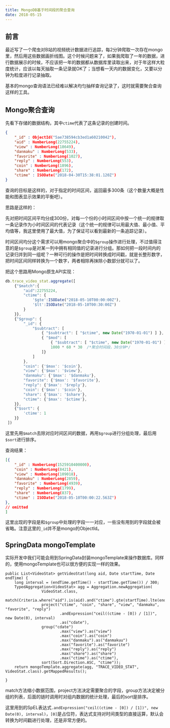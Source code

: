 ```yaml
---
title: MongoDB基于时间段的聚合查询
date: 2018-05-15
---
```


## 前言

最近写了一个爬虫对B站的视频统计数据进行追踪，每2分钟爬取一次存在mongo里，然后用这些数据画折线图。这个时候问题来了，如果我爬取了一年的数据，进行数据展示的时候，不应该把一年的数据都从数据库里读取出来，对于年这样大粒度统计，应该以每天抽取一条记录就OK了；当想看一天内的数据变化，又要以分钟为粒度进行记录抽取。

基本的mongo查询语法已经难以解决均匀抽样查询记录了，这时就需要聚合查询这样的工具。

<!--more-->

## Mongo聚合查询

先看下存储的数据结构，其中`ctime`代表了这条记录的创建时间。

```json
{
    "_id" : ObjectId("5ae738594cb3ed1a60210042"),
    "aid" : NumberLong(22755224),
    "view" : NumberLong(18649),
    "danmaku" : NumberLong(533),
    "favorite" : NumberLong(1027),
    "reply" : NumberLong(553),
    "coin" : NumberLong(1896),
    "share" : NumberLong(172),
    "ctime" : ISODate("2018-04-30T15:38:01.120Z")
}
```

查询的目标是这样的，对于指定的时间区间，返回最多300条（这个数量大概是性能和图表显示效果的平衡吧）。

思路是这样的：

​先对把时间区间平均分成300份，对每一个份的小时间区间中按一个统一的规律取一条记录作为小时间区间的代表记录（这个统一的规律可以用最大值、最小值、平均值等，我这里使用了最大值，为了保证可以看到最新的一条追踪记录）。

时间区间均分这个需求可以用mongo聚合中的`$group`操作进行处理，不过值得注意的是`$group`是对某一列中拥有相同值的记录进行分组。那如何把一段时间内的记录归并到同一组呢？一种可行的操作是把时间转换成时间戳，就是长整形数字，把时间区间同样转换为一个数字，两者相除再抹除小数部分就可以了。

把这个思路用Mongo原生API实现：

```javascript
db.trace_video_stat.aggregate([
    {"$match":{
        "aid":22755224,
        "ctime": {
            '$gte':ISODate("2018-05-10T00:00:00Z"),
            '$lt':ISODate("2018-05-10T00:30:00Z")
        }
    }},
    {"$group": {
        "_id": { 
            "$subtract": [
                { "$subtract": [ "$ctime", new Date("1970-01-01") ] },
                { "$mod": [
                    { "$subtract": [ "$ctime", new Date("1970-01-01") ] },
                    1000 * 60 * 30  /*聚合时间段，30分钟*/
                ]}
            ]
        },
        "coin": {'$max': '$coin'},
        "view": {'$max': '$view'},
        "danmaku": {'$max': '$danmaku'},
        "favorite": {'$max': '$favorite'},
        "reply": {'$max': '$reply'},
        "coin": {'$max': '$coin'},
        "share": {'$max': '$share'},
        "ctime": {'$max': '$ctime'},
  	}},
  	{"$sort": {
        'ctime': 1
  	}}
 ])

```

这里先用`$match`去除对应时间区间的数据，再用`$group`进行分组处理，最后用`$sort`进行排序。

查询结果：

```json
[{
    "_id" : NumberLong(1525910400000),
    "coin" : NumberLong(8421),
    "view" : NumberLong(109018),
    "danmaku" : NumberLong(2859),
    "favorite" : NumberLong(4939),
    "reply" : NumberLong(1799),
    "share" : NumberLong(837),
    "ctime" : ISODate("2018-05-10T00:00:22.563Z")
},
// omitted
]
```

这里出现的字段是和`$group`中处理的字段一一对应，一些没有用到的字段就会被省略。注意这里的`_id`并不是mongo的ObjectId。

## SpringData mongoTemplate

实际开发中我们可能会用到SpringData封装mongoTemplate来操作数据库。同样的，使用mongoTemplate也可以很方便的实现一样的效果。

```
public List<VideoStat> getVideoStat(long aid, Date startTime, Date endTime) {
    long interval = (endTime.getTime() - startTime.getTime()) / 300;
    TypedAggregation<VideoStat> agg = Aggregation.newAggregation(
                VideoStat.class,
                match(Criteria.where("aid").is(aid).and("ctime").gte(startTime).lte(endTime)),
                project("ctime", "coin", "share", "view", "danmaku", "favorite", "reply")
                        .andExpression("ceil((ctime - [0]) / [1])", new Date(0), interval)
                        .as("cdate"),
                group("cdate")
                        .max("view").as("view")
                        .max("coin").as("coin")
                        .max("danmaku").as("danmakuu")
                        .max("favorite").as("favorite")
                        .max("reply").as("reply")
                        .max("share").as("share")
                        .max("ctime").as("ctime"),
                sort(Sort.Direction.ASC, "ctime"));
    return mongoTemplate.aggregate(agg, "TRACE_VIDEO_STAT", VideoStat.class).getMappedResults();
        
}
```

match方法缩小数据范围，project方法决定需要聚合的字段，group方法决定被分组的列表，后面的链时调用时对组内数据的统计处理，最后的sort是排序。

这里用到的SpEL表达式`.andExpression("ceil((ctime - [0]) / [1])", new Date(0), interval)`，`[0]`是占位符，表达式支持对时间类型的直接运算，默认会转换为时间戳进行处理，还是非常方便的。